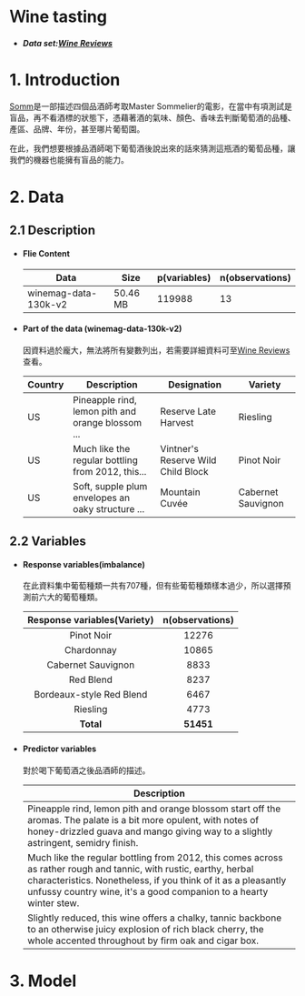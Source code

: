# Ｗine tasting

* ##### Data set:[Wine Reviews](https://www.kaggle.com/zynicide/wine-reviews)

# 1. Introduction
[Somm](https://www.imdb.com/title/tt2204371/)是一部描述四個品酒師考取Master Sommelier的電影，在當中有項測試是盲品，再不看酒標的狀態下，憑藉著酒的氣味、顏色、香味去判斷葡萄酒的品種、產區、品牌、年份，甚至哪片葡萄園。

在此，我們想要根據品酒師喝下葡萄酒後說出來的話來猜測這瓶酒的葡萄品種，讓我們的機器也能擁有盲品的能力。

# 2. Data 

## 2.1 Description

- #### Flie Content

  | Data                 | Size     | p(variables) | n(observations) |
  | -------------------- | -------- | ------------ | --------------- |
  | winemag-data-130k-v2 | 50.46 MB | 119988       | 13              |

- #### Part of the data (winemag-data-130k-v2)

  因資料過於龐大，無法將所有變數列出，若需要詳細資料可至[Wine Reviews](https://www.kaggle.com/zynicide/wine-reviews)查看。

  | Country | Description                                       | Designation                        | Variety            |
  | ------- | ------------------------------------------------- | ---------------------------------- | ------------------ |
  | US      | Pineapple rind, lemon pith and orange blossom ... | Reserve Late Harvest               | Riesling           |
  | US      | Much like the regular bottling from 2012, this... | Vintner's Reserve Wild Child Block | Pinot Noir         |
  | US      | Soft, supple plum envelopes an oaky structure ... | Mountain Cuvée                     | Cabernet Sauvignon |



## 2.2 Variables

* #### Response variables(imbalance)

  在此資料集中葡萄種類一共有707種，但有些葡萄種類樣本過少，所以選擇預測前六大的葡萄種類。

  |Response variables(Variety)|n(observations)|
  |:------:|:-:|
  |Pinot Noir|12276|
  |Chardonnay|10865|
  |Cabernet Sauvignon|8833|
  |Red Blend|8237|
  |Bordeaux-style Red Blend|6467|
  |Riesling|4773|
  |**Total**|**51451**|

* #### Predictor variables

  對於喝下葡萄酒之後品酒師的描述。

  | Description                                                  |
  | ------------------------------------------------------------ |
  | Pineapple rind, lemon pith and orange blossom start off the aromas. The palate is a bit more opulent, with notes of honey-drizzled guava and mango giving way to a slightly astringent, semidry finish. |
  | Much like the regular bottling from 2012, this comes across as rather rough and tannic, with rustic, earthy, herbal characteristics. Nonetheless, if you think of it as a pleasantly unfussy country wine, it's a good companion to a hearty winter stew. |
  | Slightly reduced, this wine offers a chalky, tannic backbone to an otherwise juicy explosion of rich black cherry, the whole accented throughout by firm oak and cigar box. |

# 3. Model



